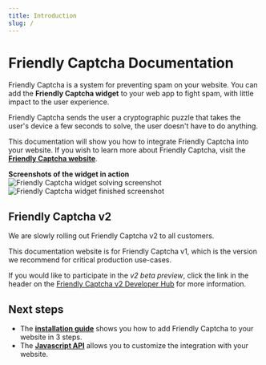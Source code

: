```yaml
---
title: Introduction
slug: /
---
```


# Friendly Captcha Documentation

Friendly Captcha is a system for preventing spam on your website.  You can add the **Friendly Captcha widget** to your web app to fight spam, with little impact to the user experience.

Friendly Captcha sends the user a cryptographic puzzle that takes the user's device a few seconds to solve, the user doesn't have to do anything.

This documentation will show you how to integrate Friendly Captcha into your website. If you wish to learn more about Friendly Captcha, visit the [**Friendly Captcha website**](https://friendlycaptcha.com).

**Screenshots of the widget in action**  
![Friendly Captcha widget solving screenshot](https://i.imgur.com/BNRdsxS.png) ![Friendly Captcha widget finished screenshot](https://i.imgur.com/HlMY7QM.png)

## Friendly Captcha v2
We are slowly rolling out Friendly Captcha v2 to all customers.

This documentation website is for Friendly Captcha v1, which is the version we recommend for critical production use-cases. 

If you would like to participate in the *v2 beta preview*, click the link in the header on the [Friendly Captcha v2 Developer Hub](https://developer.friendlycaptcha.com) for more information.

## Next steps
* The [**installation guide**](/installation) shows you how to add Friendly Captcha to your website in 3 steps.
* The [**Javascript API**](/widget_api) allows you to customize the integration with your website.

